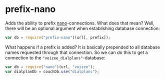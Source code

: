 prefix-nano
===========

Adds the ability to prefix [nano](https://github.com/dscape/nano)-connections.
What does that mean?
Well, there will be an optional argument when establishing database connection:

```js
var db = require("prefix-nano")(url[, prefix]);
```

What happens if a prefix is added?
It is basically prepended to all database names requested through that connection.
So we can do this to get a connection to the `"voizee_dialplans"`-database:

```js
var db = require("nano")(url, "voizee");
var dialplanDb = couchDb.use("dialplans");
```

